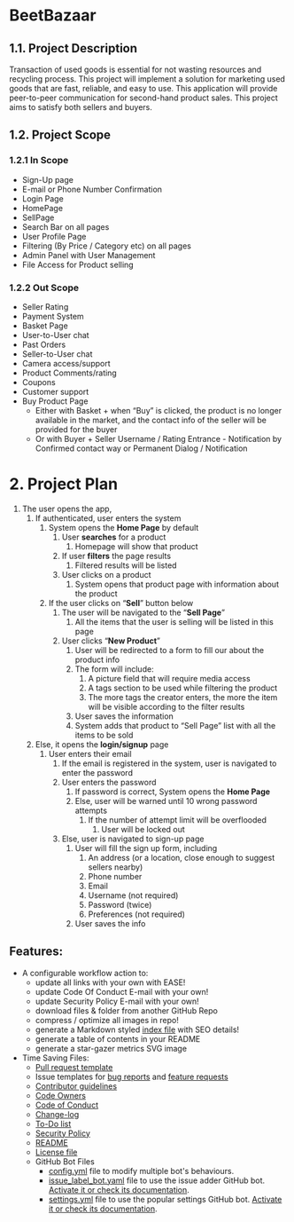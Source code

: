 # BeetBazaar 

## 1.1. **Project Description**

Transaction of used goods is essential for not wasting resources and recycling process. This project will implement a solution for marketing used goods that are fast, reliable, and easy to use. This application will provide peer-to-peer communication for second-hand product sales. This project aims to satisfy both sellers and buyers.

## 1.2. Project Scope

### 1.2.1 In Scope

- Sign-Up page
- E-mail or Phone Number Confirmation
- Login Page
- HomePage
- SellPage
- Search Bar on all pages
- User Profile Page
- Filtering (By Price / Category etc) on all pages
- Admin Panel with User Management
- File Access for Product selling

### 1.2.2 Out Scope

- Seller Rating
- Payment System
- Basket Page
- User-to-User chat
- Past Orders
- Seller-to-User chat
- Camera access/support
- Product Comments/rating
- Coupons
- Customer support
- Buy Product Page
    - Either with Basket + when “Buy” is clicked, the product is no longer available in the market, and the contact info of the seller will be provided for the buyer
    - Or with Buyer + Seller Username / Rating Entrance - Notification by Confirmed contact way or Permanent Dialog / Notification


# 2. Project Plan

1. The user opens the app,
    1. If authenticated, user enters the system
        1. System opens the **Home Page** by default
            1. User **searches** for a product
                1. Homepage will show that product
            2. If user **filters** the page results
                1. Filtered results will be listed
            3. User clicks on a product
                1. System opens that product page with information about the product
        2. If the user clicks on “**Sell**” button below
            1. The user will be navigated to the “**Sell Page**”
                1. All the items that the user is selling will be listed in this page
            2. User clicks “**New Product**”
                1. User will be redirected to a form to fill our about the product info
                2. The form will include:
                    1. A picture field that will require media access
                    2. A tags section to be used while filtering the product
                    3. The more tags the creator enters, the more the item will be visible according to the filter results
                3. User saves the information
                4. System adds that product to “Sell Page” list with all the items to be sold
    2. Else, it opens the **login/signup** page
        1. User enters their email
            1. If the email is registered in the system, user is navigated to enter the password
            2. User enters the password
                1. If password is correct, System opens the **Home Page**
                2. Else, user will be warned until 10 wrong password attempts
                    1. If the number of attempt limit will be overflooded
                        1. User will be locked out
            3. Else, user is navigated to sign-up page
                1. User will fill the sign up form, including
                    1. An address (or a location, close enough to suggest sellers nearby)
                    2. Phone number
                    3. Email
                    4. Username (not required)
                    5. Password (twice)
                    6. Preferences (not required)
                2. User saves the info

## Features:

- A configurable workflow action to:  
  - update all links with your own with EASE!
  - update Code Of Conduct E-mail with your own!
  - update Security Policy E-mail with your own!
  - download files & folder from another GitHub Repo
  - compress / optimize all images in repo!
  - generate a Markdown styled [index file](index.html) with SEO details!
  - generate a table of contents in your README
  - generate a star-gazer metrics SVG image
- Time Saving Files:
  - [Pull request template](.github/pull_request_template.md)
  - Issue templates for [bug reports](.github/ISSUE_TEMPLATE/bug_report.yaml) and
    [feature requests](.github/ISSUE_TEMPLATE/feature_request.yaml)
  - [Contributor guidelines](.github/CONTRIBUTING.md)
  - [Code Owners](.github/CODEOWNERS)
  - [Code of Conduct](.github/CODE_OF_CONDUCT.md)
  - [Change-log](.github/CHANGE_LOG.md)
  - [To-Do list](.github/TO_DO.md)
  - [Security Policy](.github/SECURITY.md)
  - [README](README.md)
  - [License file](LICENSE) 
   - GitHub Bot Files
       -  [config.yml](/.github/config.yml) file to modify multiple bot's behaviours.
       -  [issue_label_bot.yaml](/.github/issue_label_bot.yaml) file to use the issue adder GitHub bot. [Activate it or check its documentation](https://github.com/marketplace/issue-label-bot).
       -  [settings.yml](/.github/settings.yml) file to use the popular settings GitHub bot. [Activate it or check its documentation](https://probot.github.io/apps/settings/).


